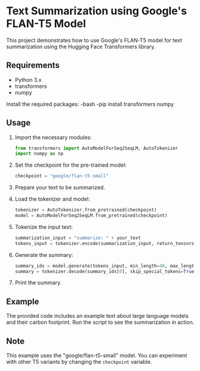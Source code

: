 # Text Summarization using Google's FLAN-T5 Model

This project demonstrates how to use Google's FLAN-T5 model for text summarization using the Hugging Face Transformers library.

## Requirements

- Python 3.x
- transformers
- numpy

Install the required packages:
-bash
-pip install transformers numpy

## Usage

1. Import the necessary modules:
   ```python
   from transformers import AutoModelForSeq2SeqLM, AutoTokenizer
   import numpy as np
   ```

2. Set the checkpoint for the pre-trained model:
   ```python
   checkpoint = "google/flan-t5-small"
   ```

3. Prepare your text to be summarized.

4. Load the tokenizer and model:
   ```python
   tokenizer = AutoTokenizer.from_pretrained(checkpoint)
   model = AutoModelForSeq2SeqLM.from_pretrained(checkpoint)
   ```

5. Tokenize the input text:
   ```python
   summarization_input = "summarize: " + your_text
   tokens_input = tokenizer.encode(summarization_input, return_tensors="pt", truncation=True)
   ```

6. Generate the summary:
   ```python
   summary_ids = model.generate(tokens_input, min_length=40, max_length=130)
   summary = tokenizer.decode(summary_ids[0], skip_special_tokens=True)
   ```

7. Print the summary.

## Example

The provided code includes an example text about large language models and their carbon footprint. Run the script to see the summarization in action.

## Note

This example uses the "google/flan-t5-small" model. You can experiment with other T5 variants by changing the `checkpoint` variable.